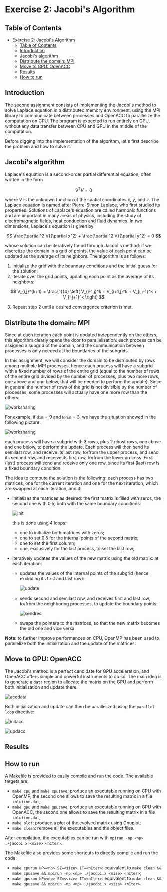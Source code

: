 # Exercise 2: Jacobi's Algorithm

## Table of Contents
- [Exercise 2: Jacobi's Algorithm](#exercise-2-jacobis-algorithm)
  - [Table of Contents](#table-of-contents)
  - [Introduction](#introduction)
  - [Jacobi's algorithm](#jacobis-algorithm)
  - [Distribute the domain: MPI](#distribute-the-domain-mpi)
  - [Move to GPU: OpenACC](#move-to-gpu-openacc)
  - [Results](#results)
  - [How to run](#how-to-run)
  
## Introduction

The second assignment consists of implementing the Jacobi's method to solve Laplace equation in a distributed memory environment, using the MPI library to communicate between processes and OpenACC to parallelize the computation on GPU. The program is expected to run entirely on GPU, without any data transfer between CPU and GPU in the middle of the computation. 

Before digging into the implementation of the algorithm, let's first describe the problem and how to solve it.

## Jacobi's algorithm

Laplace's equation is a second-order partial differential equation, often written in the form

$$
\nabla^2 V = 0
$$

where $V$ is the unknown function of the spatial coordinates $x$, $y$, and $z$. The Laplace equation is named after Pierre-Simon Laplace, who first studied its properties. Solutions of Laplace's equation are called harmonic functions and are important in many areas of physics, including the study of electromagnetic fields, heat conduction and fluid dynamics. In two dimensions, Laplace's equation is given by

$$
\frac{\partial^2 V}{\partial x^2} + \frac{\partial^2 V}{\partial y^2} = 0
$$

whose solution can be iteratively found through Jacobi's method: if we discretize the domain in a grid of points, the value of each point can be updated as the average of its neighbors. The algorithm is as follows:

1. Initialize the grid with the boundary conditions and the initial guess for the solution;
2. Iterate over the grid points, updating each point as the average of its neighbors:

$$
V_{i,j}^{k+1} = \frac{1}{4} \left( V_{i-1,j}^k + V_{i+1,j}^k + V_{i,j-1}^k + V_{i,j+1}^k \right)
$$

3. Repeat step 2 until a desired convergence criterion is met.

## Distribute the domain: MPI

Since at each iteration each point is updated independently on the others, this algorithm clearly opens the door to parallelization: each process can be assigned a subgrid of the domain, and the communication between processes is only needed at the boundaries of the subgrids.

In this assignment, we will consider the domain to be distributed by rows among multiple MPI processes, hence each process will have a subgrid with a fixed number of rows of the entire grid (equal to the number of rows of the entire grid divided by the number of processes, plus two more rows, one above and one below, that will be needed to perform the update). Since in general the number of rows of the grid is not divisible by the number of processes, some processes will actually have one more row than the others:

![worksharing](imgs/worksharing.png)

For example, if `dim`$=9$ and `NPEs`$=3$, we have the situation showed in the following picture:

![worksharing](imgs/sendrecgraph.png)

each process will have a subgrid with 3 rows, plus 2 ghost rows, one above and one below, to perform the update. Each process will then send its semilast row, and receive its last row, to/from the upper process, and send its second row, and receive its first row, to/from the lower process. First (last) process will send and receive only one row, since its first (last) row is a fixed boundary condition.

The idea to compute the solution is the following: each process has two matrices, one for the current iteration and one for the next iteration, which are swapped at each iteration, and it:
- initializes the matrices as desired: the first matrix is filled with zeros, the second one with $0.5$, both with the same boundary conditions:

    ![init](imgs/init.png)

    this is done using 4 loops:
    - one to initialize both matrices with zeros;
    - one to set $0.5$ for the internal points of the second matrix;
    - one to set the first column;
    - one, exclusively for the last process, to set the last row;

- iteratively updates the values of the new matrix using the old matrix: at each iteration:
  - updates the values of the internal points of the subgrid (hence excluding its first and last row):
  
    ![update](imgs/update.png)

  - sends second and semilast row, and receives first and last row, to/from the neighboring processes, to update the boundary points:
  
    ![sendrec](imgs/sendrec.png)

  - swaps the pointers to the matrices, so that the new matrix becomes the old one and vice versa.
  
**Note**: to further improve performances on CPU, OpenMP has been used to parallelize both the initialization and the update of the matrices.

## Move to GPU: OpenACC

The Jacobi's method is a perfect candidate for GPU acceleration, and OpenACC offers simple and powerful instruments to do so. The main idea is to generate a `data` region to allocate the matrix on the GPU and perform both initialization and update there:

![accdata](imgs/accdata.png)

Both initialization and update can then be parallelized using the `parallel loop` directive:

![initacc](imgs/initacc.png)

![updacc](imgs/updacc.png)


## Results


## How to run

A Makefile is provided to easily compile and run the code. The available targets are:

- `make cpu` and `make cpusave`: produce an executable running on CPU with OpenMP, the second one allows to save the resulting matrix in a file `solution.dat`; 
- `make gpu` and `make gpusave`: produce an executable running on GPU with OpenACC, the second one allows to save the resulting matrix in a file `solution.dat`;
- `make plot`: produce a plot of the evolved matrix using Gnuplot;
- `make clean`: remove all the executables and the object files.

After compilation, the executables can be run with `mpirun -np <np> ./jacobi.x <size> <nIter>`.

The Makefile also provides some shortcuts to directly compile and run the code:

- `make cpurun NP=<np> SZ=<size> IT=<nIter>`: equivalent to `make clean && make cpusave && mpirun -np <np> ./jacobi.x <size> <nIter>`;
- `make gpurun NP=<np> SZ=<size> IT=<nIter>`: equivalent to `make clean && make gpusave && mpirun -np <np> ./jacobi.x <size> <nIter>`.



